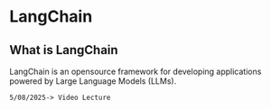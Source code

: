 # LangChain
## What is LangChain
LangChain is an opensource framework for developing applications powered by Large Language Models (LLMs).

`5/08/2025-> Video Lecture`